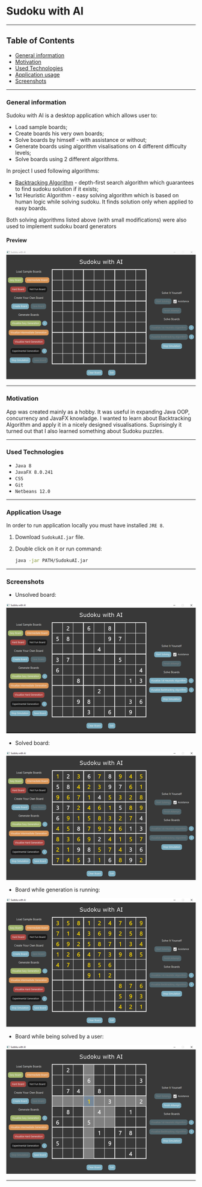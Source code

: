 # Sudoku with AI

---

## Table of Contents
* [General information](#general-information)
* [Motivation](#motivation)
* [Used Technologies](#used-technologies)
* [Application usage](#application-usage)
* [Screenshots](#screenshots)

---

### General information

Sudoku with AI is a desktop application which allows user to:
* Load sample boards;
* Create boards his very own boards;
* Solve boards by himself - with assistance or without;
* Generate boards using algorithm visalisations on 4 different difficulty levels;
* Solve boards using 2 different algorithms.

In project I used following algorithms:
* <a href="https://en.wikipedia.org/wiki/Backtracking">Backtracking Algorithm</a> - depth-first search algorithm which guarantees to find sudoku solution if it exists;
* 1st Heuristic Algorithm - easy solving algorithm which is based on human logic while solving sudoku. It finds solution only when applied to easy boards.

Both solving algorithms listed above (with small modifications) were also used to implement sudoku board generators

#### Preview

<img src="https://github.com/KKofta/Sudoku-AI/blob/master/Preview/Preview.gif">

---

### Motivation

App was created mainly as a hobby. It was useful in expanding Java OOP, concurrency and JavaFX knowladge. I wanted to learn about Backtracking Algorithm and apply it in a nicely designed visualisations. Suprisingly it turned out that I also learned something about Sudoku puzzles.

---

### Used Technologies
* `Java 8`
* `JavaFX 8.0.241`
* `CSS`
* `Git`
* `Netbeans 12.0`

---

### Application Usage
In order to run application locally you must have installed `JRE 8`. 

1. Download `SudokuAI.jar` file. 

2. Double click on it or run command: 
    ```bash
    java -jar PATH/SudokuAI.jar
    ```

---

### Screenshots

* Unsolved board:
<img src="https://github.com/KKofta/Sudoku-AI/blob/master/Preview/View.png">

* Solved board:
<img src="https://github.com/KKofta/Sudoku-AI/blob/master/Preview/Solved.png">

* Board while generation is running:
<img src="https://github.com/KKofta/Sudoku-AI/blob/master/Preview/Generation.png">

* Board while being solved by a user:
<img src="https://github.com/KKofta/Sudoku-AI/blob/master/Preview/Solving.png">

---

